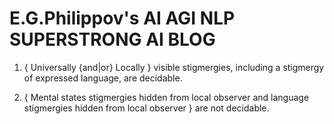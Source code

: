 # E.G.Philippov's AI AGI NLP SUPERSTRONG AI BLOG

1. { Universally {and|or} Locally } visible stigmergies, including a stigmergy of expressed language, are decidable. 

2. { Mental states stigmergies hidden from local observer and language stigmergies hidden from local observer } are not decidable.
